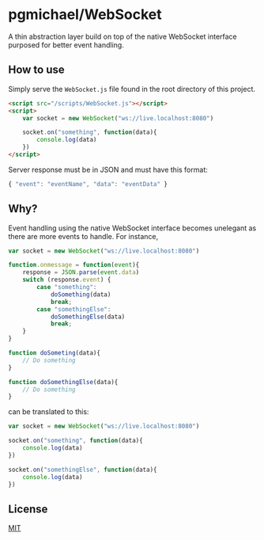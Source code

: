 # pgmichael/WebSocket
A thin abstraction layer build on top of the native WebSocket interface purposed for better event handling.

## How to use
Simply serve the `WebSocket.js` file found in the root directory of this project.
```html
<script src="/scripts/WebSocket.js"></script>
<script>
    var socket = new WebSocket("ws://live.localhost:8080")

    socket.on("something", function(data){
        console.log(data)
    })
</script>
```
Server response must be in JSON and must have this format:

```js
{ "event": "eventName", "data": "eventData" }
```

## Why?
Event handling using the native WebSocket interface becomes unelegant as there are more events to handle. For instance,

```js
var socket = new WebSocket("ws://live.localhost:8080")

function.onmessage = function(event){
    response = JSON.parse(event.data)
    switch (response.event) {
        case "something":
            doSomething(data)
            break;
        case "somethingElse":
            doSomethingElse(data)
            break;
    }
}

function doSometing(data){
    // Do something
}

function doSomethingElse(data){
    // Do something
}
```

can be translated to this:

```js
var socket = new WebSocket("ws://live.localhost:8080")

socket.on("something", function(data){
    console.log(data)
})

socket.on("somethingElse", function(data){
    console.log(data)
})
```

## License

[MIT](/LICENSE)
